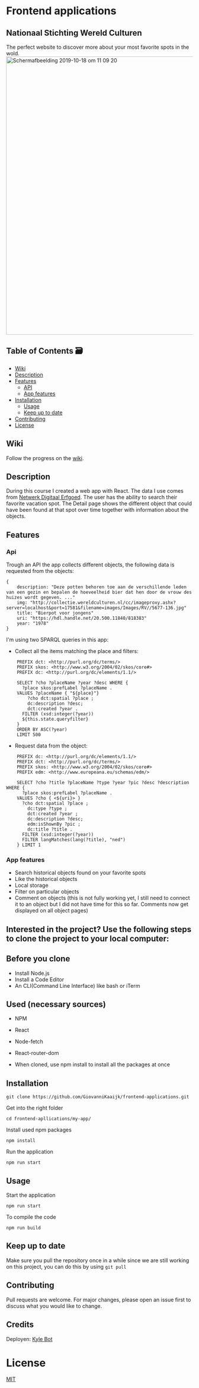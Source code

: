 # Frontend applications
## Nationaal Stichting Wereld Culturen
The perfect website to discover more about your most favorite spots in the wold.
<img width="750" alt="Schermafbeelding 2019-10-18 om 11 09 20" src="https://user-images.githubusercontent.com/43671292/67081614-c4770180-f197-11e9-8463-0415960e1102.png">

## Table of Contents 🗃

- [Wiki](#Wiki)
- [Description](#Description)
- [Features](#Features)
  - [API](#API)
  - [App features](#app-features)
- [Installation](#Installation)
  - [Usage](#Usage)
  - [Keep up to date](#Keep-up-to-date)
- [Contributing](#Contributing)
- [License](#License)

## Wiki

Follow the progress on the [wiki](https://github.com/GiovanniKaaijk/frontend-applications/wiki).

## Description

During this course I created a web app with React. The data I use comes from [Netwerk Digitaal Erfgoed](https://www.netwerkdigitaalerfgoed.nl/). The user has the ability to search their favorite vacation spot. The Detail page shows the different object that could have been found at that spot over time together with information about the objects.

## Features

### Api

Trough an API the app collects different objects, the following data is requested from the objects:
```
{
    description: "Deze potten behoren toe aan de verschillende leden van een gezin en bepalen de hoeveelheid bier dat hen door de vrouw des huizes wordt gegeven. ..."
    img: "http://collectie.wereldculturen.nl/cc/imageproxy.ashx?server=localhost&port=17581&filename=images/Images/RV//5677-136.jpg"
    title: "Bierpot voor jongens"
    uri: "https://hdl.handle.net/20.500.11840/818383"
    year: "1978"
}
```
I'm using two SPARQL queries in this app:
- Collect all the items matching the place and filters:
```
    PREFIX dct: <http://purl.org/dc/terms/>
    PREFIX skos: <http://www.w3.org/2004/02/skos/core#>
    PREFIX dc: <http://purl.org/dc/elements/1.1/>

    SELECT ?cho ?placeName ?year ?desc WHERE {
      ?place skos:prefLabel ?placeName .
    VALUES ?placeName { "${place}"}
        ?cho dct:spatial ?place ;
        dc:description ?desc;
        dct:created ?year .
      FILTER (xsd:integer(?year))
      ${this.state.queryfilter}
    }
    ORDER BY ASC(?year)
    LIMIT 500
```
- Request data from the object:
```
    PREFIX dc: <http://purl.org/dc/elements/1.1/>
    PREFIX dct: <http://purl.org/dc/terms/>
    PREFIX skos: <http://www.w3.org/2004/02/skos/core#>
    PREFIX edm: <http://www.europeana.eu/schemas/edm/>

    SELECT ?cho ?title ?placeName ?type ?year ?pic ?desc ?description WHERE {
      ?place skos:prefLabel ?placeName .
    VALUES ?cho { <${uri}> }
      ?cho dct:spatial ?place ;
        dc:type ?type ;
        dct:created ?year ;
        dc:description ?desc;
        edm:isShownBy ?pic ;
        dc:title ?title .
      FILTER (xsd:integer(?year))
      FILTER langMatches(lang(?title), "ned")
    } LIMIT 1
```

### App features
- Search historical objects found on your favorite spots
- Like the historical objects
- Local storage
- Filter on particular objects
- Comment on objects (this is not fully working yet, I still need to connect it to an object but I did not have time for this so far. Comments now get displayed on all object pages)

## Interested in the project? Use the following steps to clone the project to your local computer:

## Before you clone

* Install Node.js
* Install a Code Editor
* An CLI(Command Line Interface) like bash or iTerm

## Used (necessary sources)

* NPM
* React
* Node-fetch
* React-router-dom

* When cloned, use npm install to install all the packages at once

## Installation

```
git clone https://github.com/GiovanniKaaijk/frontend-applications.git
```
Get into the right folder
```
cd frontend-apllications/my-app/
```
Install used npm packages
```
npm install
```
Run the application
```
npm run start
```

## Usage
Start the application
```
npm run start
```
To compile the code
```
npm run build
```

## Keep up to date
Make sure you pull the repository once in a while since we are still working on this project, you can do this by using ```git pull```

## Contributing

Pull requests are welcome. For major changes, please open an issue first to discuss what you would like to change.

## Credits

Deployen:
[Kyle Bot](https://github.com/kylebot0)

# License
[MIT](https://github.com/GiovanniKaaijk/frontend-applications/blob/master/LICENSE)
